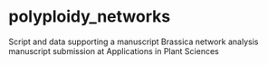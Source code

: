 # polyploidy_networks
Script and data supporting a manuscript Brassica network analysis manuscript submission at Applications in Plant Sciences
